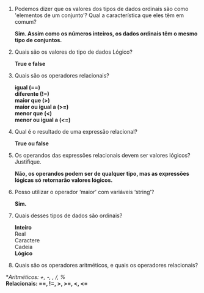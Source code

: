1. Podemos dizer que os valores dos tipos de dados ordinais são como 'elementos de um conjunto’? Qual a característica que eles têm em comum?

    **Sim. Assim como os números inteiros, os dados ordinais têm o mesmo tipo de conjuntos.**

2. Quais são os valores do tipo de dados Lógico?

    **True e false**

3. Quais são os operadores relacionais?

    **igual	(==)**  
    **diferente (!=)**  
    **maior que (>)**  
    **maior ou igual a (>=)**  
    **menor que (<)**  
    **menor ou igual a (<=)**  

4. Qual é o resultado de uma expressão relacional?

    **True ou false**

5. Os operandos das expressões relacionais devem ser valores lógicos? Justifique.

    **Não, os operandos podem ser de qualquer tipo, mas as expressões lógicas só retornarão valores lógicos.**

6. Posso utilizar o operador ‘maior’ com variáveis ‘string’?

    **Sim.**

7. Quais desses tipos de dados são ordinais?
    
    **Inteiro**  
    Real  
    Caractere  
    Cadeia  
    **Lógico**  

8. Quais são os operadores aritméticos, e quais os operadores relacionais?

**Aritméticos: +, -, *, /, %**  
**Relacionais: ==, !=, >, >=, <, <=**